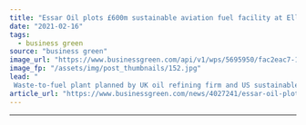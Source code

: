 ```yaml
---
title: "Essar Oil plots £600m sustainable aviation fuel facility at Ellesmere Port oil refinery"
date: "2021-02-16"
tags: 
  - business green
source: "business green"
image_url: "https://www.businessgreen.com/api/v1/wps/5695950/fac2eac7-11cc-4f82-ae90-10a0659199c2/3/Stanlow-1-185x114.jpg"
image_fp: "/assets/img/post_thumbnails/152.jpg"
lead: "
 Waste-to-fuel plant planned by UK oil refining firm and US sustainable jet fuel company Fulcrum BioEnergy aims to start delivering cleaner jet fuel to airlines in 2025 ..."
article_url: "https://www.businessgreen.com/news/4027241/essar-oil-plots-gbp600m-sustainable-aviation-fuel-facility-ellesmere-port-oil-refinery"
---
```


---
